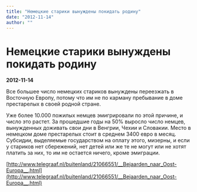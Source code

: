 ```yaml
---
title: "Немецкие старики вынуждены покидать родину"
date: "2012-11-14"
author: ""
---
```


# Немецкие старики вынуждены покидать родину

**2012-11-14** 

Все большее число немецких стариков вынуждены переезжать в Восточную Европу, потому что им не по карману пребывание в доме престарелых в своей родной стране.

Уже более 10.000 пожилых немцев эмигрировали по этой причине, и число это растет. За прошедшие годы на 50% выросло число немцев, вынужденных доживать свои дни в Венгрии, Чехии и Словакии. Место в немецком доме престарелых стоит в среднем 3400 евро в месяц. Субсидии, выделяемые государством на оплату этого, мизерны, и если у стариков нет сбережений, нет детей или же те не могут или не хотят платить за них, то им не остается ничего, кроме эмиграции.

[http://www.telegraaf.nl/buitenland/21066551/__Bejaarden_naar_Oost-Europa__.html](http://www.telegraaf.nl/buitenland/21066551/__Bejaarden_naar_Oost-Europa__.html)